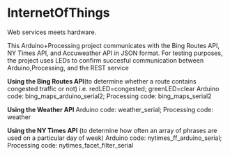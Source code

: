 InternetOfThings
================

Web services meets hardware.

This Arduino+Processing project communicates with the Bing Routes API, NY Times API, and Accuweather API in JSON format.
For testing purposes, the project uses LEDs to confirm succesful communication between Arduino,Processing, and the REST service 

**Using the Bing Routes API**(to determine whether a  route contains congested traffic  or not) i.e. redLED=congested; greenLED=clear 
Arduino code: bing_maps_arduino_serial2;
Processing code: bing_maps_serial2

**Using the Weather API**
Arduino code: weather_serial;
Processing code: weather

**Using the NY Times API** (to determine how often an array of phrases are used on a particular day of week)
Arduino code: nytimes_ff_arduino_serial;
Processing code: nytimes_facet_filter_serial

